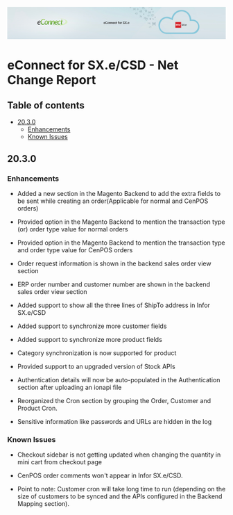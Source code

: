 

![eConnect for Infor SX.e / Infor CloudSuite Distribution](../../../images/banner-econnect-sxe.jpg)

# eConnect for SX.e/CSD - Net Change Report

## Table of contents
  - [20.3.0](#2030)
    - [Enhancements](#enhancements)
    - [Known Issues](#known-issues)

## 20.3.0

### Enhancements

- Added a new section in the Magento Backend to add the extra fields to be sent while creating an order(Applicable for normal and CenPOS orders)

- Provided option in the Magento Backend to mention the transaction type (or) order type value for normal orders

- Provided option in the Magento Backend to mention the transaction type and order type value for CenPOS orders

- Order request information is shown in the backend sales order view section

- ERP order number and customer number are shown in the backend sales order view section

- Added support to show all the three lines of ShipTo address in Infor SX.e/CSD

- Added support to synchronize more customer fields

- Added support to synchronize more product fields

- Category synchronization is now supported for product

- Provided support to an upgraded version of Stock APIs

- Authentication details will now be auto-populated in the Authentication section after uploading an ionapi file

- Reorganized the Cron section by grouping the Order, Customer and Product Cron.

- Sensitive information like passwords and URLs are hidden in the log


### Known Issues

- Checkout sidebar is not getting updated when changing the quantity in mini cart from checkout page

- CenPOS order comments won't appear in Infor SX.e/CSD.

- Point to note: Customer cron will take long time to run (depending on the size of customers to be synced and the APIs configured in the Backend Mapping section).
  
